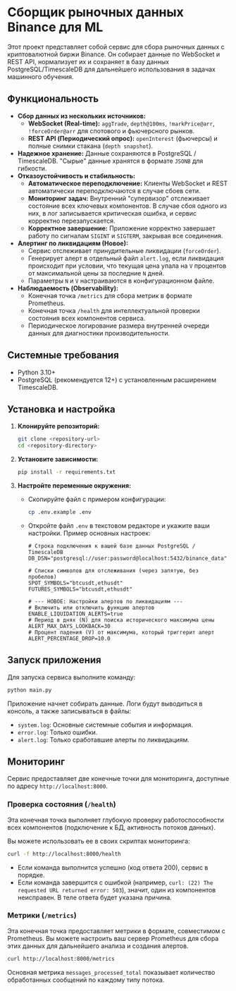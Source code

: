 # Cборщик рыночных данных Binance для ML

Этот проект представляет собой сервис для сбора рыночных данных с криптовалютной биржи Binance. Он собирает данные по WebSocket и REST API, нормализует их и сохраняет в базу данных PostgreSQL/TimescaleDB для дальнейшего использования в задачах машинного обучения.

## Функциональность

- **Сбор данных из нескольких источников:**
  - **WebSocket (Real-time):** `aggTrade`, `depth@100ms`, `!markPrice@arr`, `!forceOrder@arr` для спотового и фьючерсного рынков.
  - **REST API (Периодический опрос):** `openInterest` (фьючерсы) и полные снимки стакана (`depth snapshot`).
- **Надежное хранение:** Данные сохраняются в PostgreSQL / TimescaleDB. "Сырые" данные хранятся в формате `JSONB` для гибкости.
- **Отказоустойчивость и стабильность:**
  - **Автоматическое переподключение:** Клиенты WebSocket и REST автоматически переподключаются в случае сбоев сети.
  - **Мониторинг задач:** Внутренний "супервизор" отслеживает состояние всех ключевых компонентов. В случае сбоя одного из них, в лог записывается критическая ошибка, и сервис корректно перезапускается.
  - **Корректное завершение:** Приложение корректно завершает работу по сигналам `SIGINT` и `SIGTERM`, закрывая все соединения.
- **Алертинг по ликвидациям (Новое):**
  - Сервис отслеживает принудительные ликвидации (`forceOrder`).
  - Генерирует алерт в отдельный файл `alert.log`, если ликвидация происходит при условии, что текущая цена упала на `V` процентов от максимальной цены за последние `N` дней.
  - Параметры `N` и `V` настраиваются в конфигурационном файле.
- **Наблюдаемость (Observability):**
  - Конечная точка `/metrics` для сбора метрик в формате Prometheus.
  - Конечная точка `/health` для интеллектуальной проверки состояния всех компонентов сервиса.
  - Периодическое логирование размера внутренней очереди данных для диагностики производительности.

## Системные требования

- Python 3.10+
- PostgreSQL (рекомендуется 12+) с установленным расширением TimescaleDB.

## Установка и настройка

1.  **Клонируйте репозиторий:**
    ```bash
    git clone <repository-url>
    cd <repository-directory>
    ```

2.  **Установите зависимости:**
    ```bash
    pip install -r requirements.txt
    ```

3.  **Настройте переменные окружения:**
    - Скопируйте файл с примером конфигурации:
      ```bash
      cp .env.example .env
      ```
    - Откройте файл `.env` в текстовом редакторе и укажите ваши настройки. Пример основных настроек:
      ```dotenv
      # Строка подключения к вашей базе данных PostgreSQL / TimescaleDB
      DB_DSN="postgresql://user:password@localhost:5432/binance_data"

      # Списки символов для отслеживания (через запятую, без пробелов)
      SPOT_SYMBOLS="btcusdt,ethusdt"
      FUTURES_SYMBOLS="btcusdt,ethusdt"

      # --- НОВОЕ: Настройки алертов по ликвидациям ---
      # Включить или отключить функцию алертов
      ENABLE_LIQUIDATION_ALERTS=true
      # Период в днях (N) для поиска исторического максимума цены
      ALERT_MAX_DAYS_LOOKBACK=30
      # Процент падения (V) от максимума, который триггерит алерт
      ALERT_PERCENTAGE_DROP=10.0
      ```

## Запуск приложения

Для запуска сервиса выполните команду:
```bash
python main.py
```
Приложение начнет собирать данные. Логи будут выводиться в консоль, а также записываться в файлы:
- `system.log`: Основные системные события и информация.
- `error.log`: Только ошибки.
- `alert.log`: Только сработавшие алерты по ликвидациям.

## Мониторинг

Сервис предоставляет две конечные точки для мониторинга, доступные по адресу `http://localhost:8000`.

### Проверка состояния (`/health`)

Эта конечная точка выполняет глубокую проверку работоспособности всех компонентов (подключение к БД, активность потоков данных).

Вы можете использовать ее в своих скриптах мониторинга:
```bash
curl -f http://localhost:8000/health
```
- Если команда выполнится успешно (код ответа 200), сервис в порядке.
- Если команда завершится с ошибкой (например, `curl: (22) The requested URL returned error: 503`), значит, один из компонентов неисправен. В теле ответа будет указана причина.

### Метрики (`/metrics`)

Эта конечная точка предоставляет метрики в формате, совместимом с Prometheus. Вы можете настроить ваш сервер Prometheus для сбора этих данных для дальнейшего анализа и создания алертов.
```bash
curl http://localhost:8000/metrics
```
Основная метрика `messages_processed_total` показывает количество обработанных сообщений по каждому типу потока.
